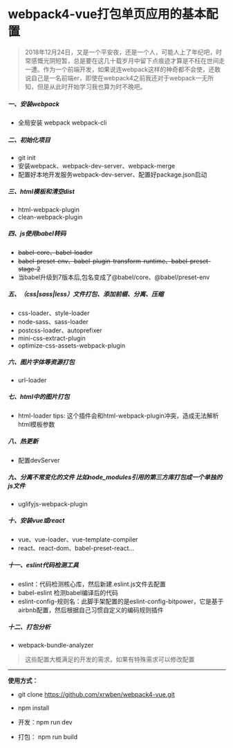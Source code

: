 # webpack4-vue打包单页应用的基本配置

>2018年12月24日，又是一个平安夜，还是一个人，可能人上了年纪吧，时常感慨光阴短暂，总是要在这几十载岁月中留下点痕迹才算是不枉在世间走一遭。作为一个前端开发，如果说连webpack这样的神奇都不会使，还敢说自己是一名前端er，即使在webpack4之前我还对于webpack一无所知，但是从此时开始学习我也算为时不晚吧。

##### 一、安装webpack
   
   + 全局安装 webpack webpack-cli
   
##### 二、初始化项目

   + git init
   + 安装webpack、webpack-dev-server、webpack-merge
   + 配置好本地开发服务webpack-dev-server、配置好package.json启动
   
##### 三、html模板和清空dist

   + html-webpack-plugin
   + clean-webpack-plugin
   
##### 四、js使用babel转码

   + ~~babel-core、babel-loader~~
   + ~~babel-preset-env、babel-plugin-transform-runtime、babel-preset-stage-2~~
   + 当babel升级到7版本后,包名变成了@babel/core、@babel/preset-env

##### 五、（css|sass|less）文件打包、添加前缀、分离、压缩

   + css-loader、style-loader
   + node-sass、sass-loader
   + postcss-loader、autoprefixer
   + mini-css-extract-plugin
   + optimize-css-assets-webpack-plugin
   
##### 六、图片字体等资源打包

   + url-loader

##### 七、html中的图片打包

   + html-loader
   tips: 这个插件会和html-webpack-plugin冲突，造成无法解析html模板参数

##### 八、热更新

   + 配置devServer


##### 九、分离不常变化的文件 比如node_modules引用的第三方库打包成一个单独的js文件

   + uglifyjs-webpack-plugin
   
##### 十、安装vue或react

   + vue、vue-loader、vue-template-compiler
   + react、react-dom、babel-preset-react...
   
##### 十一、eslint代码检测工具

   + eslint：代码检测核心库，然后新建.eslint.js文件去配置
   + babel-eslint 检测babel编译后的代码
   + eslint-config-规则名：此脚手架配置的是eslint-config-bitpower，它是基于airbnb配置，然后根据自己习惯自定义的编码规则插件
   
##### 十二、打包分析

   + webpack-bundle-analyzer
   
   
>这些配置大概满足的开发的需求，如果有特殊需求可以修改配置

------

**使用方式：**

   + git clone https://github.com/xrwben/webpack4-vue.git
   
   + npm install 
   
   + 开发：npm run dev 
   
   + 打包： npm run build
 
 
 
